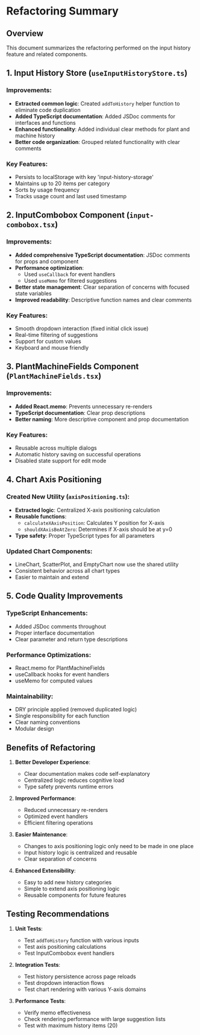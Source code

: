 # Refactoring Summary

## Overview
This document summarizes the refactoring performed on the input history feature and related components.

## 1. Input History Store (`useInputHistoryStore.ts`)

### Improvements:
- **Extracted common logic**: Created `addToHistory` helper function to eliminate code duplication
- **Added TypeScript documentation**: Added JSDoc comments for interfaces and functions
- **Enhanced functionality**: Added individual clear methods for plant and machine history
- **Better code organization**: Grouped related functionality with clear comments

### Key Features:
- Persists to localStorage with key 'input-history-storage'
- Maintains up to 20 items per category
- Sorts by usage frequency
- Tracks usage count and last used timestamp

## 2. InputCombobox Component (`input-combobox.tsx`)

### Improvements:
- **Added comprehensive TypeScript documentation**: JSDoc comments for props and component
- **Performance optimization**: 
  - Used `useCallback` for event handlers
  - Used `useMemo` for filtered suggestions
- **Better state management**: Clear separation of concerns with focused state variables
- **Improved readability**: Descriptive function names and clear comments

### Key Features:
- Smooth dropdown interaction (fixed initial click issue)
- Real-time filtering of suggestions
- Support for custom values
- Keyboard and mouse friendly

## 3. PlantMachineFields Component (`PlantMachineFields.tsx`)

### Improvements:
- **Added React.memo**: Prevents unnecessary re-renders
- **TypeScript documentation**: Clear prop descriptions
- **Better naming**: More descriptive component and prop documentation

### Key Features:
- Reusable across multiple dialogs
- Automatic history saving on successful operations
- Disabled state support for edit mode

## 4. Chart Axis Positioning

### Created New Utility (`axisPositioning.ts`):
- **Extracted logic**: Centralized X-axis positioning calculation
- **Reusable functions**: 
  - `calculateXAxisPosition`: Calculates Y position for X-axis
  - `shouldXAxisBeAtZero`: Determines if X-axis should be at y=0
- **Type safety**: Proper TypeScript types for all parameters

### Updated Chart Components:
- LineChart, ScatterPlot, and EmptyChart now use the shared utility
- Consistent behavior across all chart types
- Easier to maintain and extend

## 5. Code Quality Improvements

### TypeScript Enhancements:
- Added JSDoc comments throughout
- Proper interface documentation
- Clear parameter and return type descriptions

### Performance Optimizations:
- React.memo for PlantMachineFields
- useCallback hooks for event handlers
- useMemo for computed values

### Maintainability:
- DRY principle applied (removed duplicated logic)
- Single responsibility for each function
- Clear naming conventions
- Modular design

## Benefits of Refactoring

1. **Better Developer Experience**:
   - Clear documentation makes code self-explanatory
   - Centralized logic reduces cognitive load
   - Type safety prevents runtime errors

2. **Improved Performance**:
   - Reduced unnecessary re-renders
   - Optimized event handlers
   - Efficient filtering operations

3. **Easier Maintenance**:
   - Changes to axis positioning logic only need to be made in one place
   - Input history logic is centralized and reusable
   - Clear separation of concerns

4. **Enhanced Extensibility**:
   - Easy to add new history categories
   - Simple to extend axis positioning logic
   - Reusable components for future features

## Testing Recommendations

1. **Unit Tests**:
   - Test `addToHistory` function with various inputs
   - Test axis positioning calculations
   - Test InputCombobox event handlers

2. **Integration Tests**:
   - Test history persistence across page reloads
   - Test dropdown interaction flows
   - Test chart rendering with various Y-axis domains

3. **Performance Tests**:
   - Verify memo effectiveness
   - Check rendering performance with large suggestion lists
   - Test with maximum history items (20)